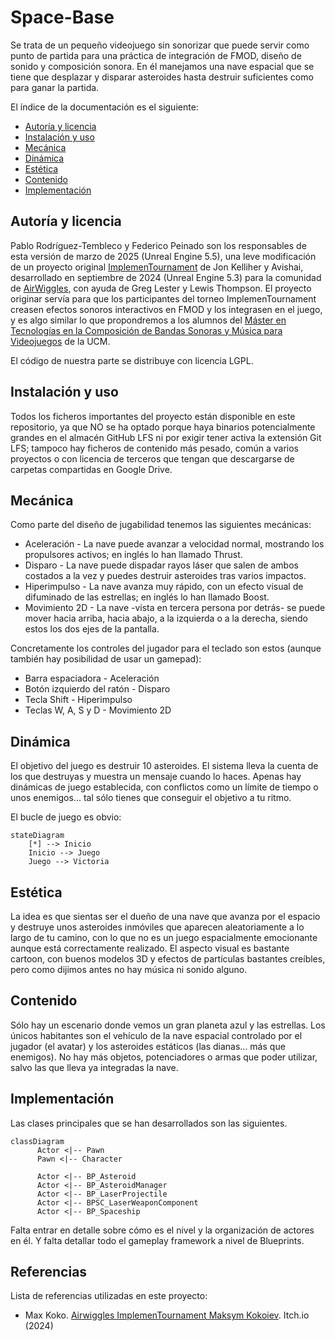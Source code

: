 # Space-Base

Se trata de un pequeño videojuego sin sonorizar que puede servir como punto de partida para una práctica de integración de FMOD, diseño de sonido y composición sonora. En él manejamos una nave espacial que se tiene que desplazar y disparar asteroides hasta destruir suficientes como para ganar la partida.

El índice de la documentación es el siguiente:
* [Autoría y licencia](#autoría-y-licencia)
* [Instalación y uso](#instalación-y-uso)
* [Mecánica](#mecánica)
* [Dinámica](#dinámica)
* [Estética](#estética)
* [Contenido](#contenido)
* [Implementación](#implementacion)

## Autoría y licencia
Pablo Rodríguez-Tembleco y Federico Peinado son los responsables de esta versión de marzo de 2025 (Unreal Engine 5.5), una leve modificación de un proyecto original [ImplemenTournament](https://max-koko.itch.io/implementournament) de Jon Kelliher y Avishai, desarrollado en septiembre de 2024 (Unreal Engine 5.3) para la comunidad de [AirWiggles](https://www.airwiggles.com/), con ayuda de Greg Lester y Lewis Thompson.
El proyecto originar servía para que los participantes del torneo ImplemenTournament creasen efectos sonoros interactivos en FMOD y los integrasen en el juego, y es algo similar lo que propondremos a los alumnos del [Máster en Tecnologías en la Composición de Bandas Sonoras y Música para Videojuegos](https://www.ucm-musica-audiovisual.com/) de la UCM.

El código de nuestra parte se distribuye con licencia LGPL.

## Instalación y uso
Todos los ficheros importantes del proyecto están disponible en este repositorio, ya que NO se ha optado porque haya binarios potencialmente grandes en el almacén GitHub LFS ni por exigir tener activa la extensión Git LFS;
tampoco hay ficheros de contenido más pesado, común a varios proyectos o con licencia de terceros que tengan que descargarse de carpetas compartidas en Google Drive.

## Mecánica
Como parte del diseño de jugabilidad tenemos las siguientes mecánicas:
* Aceleración - La nave puede avanzar a velocidad normal, mostrando los propulsores activos; en inglés lo han llamado Thrust.
* Disparo - La nave puede dispadar rayos láser que salen de ambos costados a la vez y puedes destruir asteroides tras varios impactos.
* Hiperimpulso - La nave avanza muy rápido, con un efecto visual de difuminado de las estrellas; en inglés lo han llamado Boost.
* Movimiento 2D - La nave -vista en tercera persona por detrás- se puede mover hacia arriba, hacia abajo, a la izquierda o a la derecha, siendo estos los dos ejes de la pantalla.

Concretamente los controles del jugador para el teclado son estos (aunque también hay posibilidad de usar un gamepad):
* Barra espaciadora - Aceleración 
* Botón izquierdo del ratón - Disparo
* Tecla Shift - Hiperimpulso 
* Teclas W, A, S y D - Movimiento 2D

## Dinámica
El objetivo del juego es destruir 10 asteroides. El sistema lleva la cuenta de los que destruyas y muestra un mensaje cuando lo haces.
Apenas hay dinámicas de juego establecida, con conflictos como un límite de tiempo o unos enemigos... tal sólo tienes que conseguir el objetivo a tu ritmo.

El bucle de juego es obvio:
```mermaid
stateDiagram
    [*] --> Inicio
    Inicio --> Juego
    Juego --> Victoria
```

## Estética
La idea es que sientas ser el dueño de una nave que avanza por el espacio y destruye unos asteroides inmóviles que aparecen aleatoriamente a lo largo de tu camino, con lo que no es un juego espacialmente emocionante aunque está correctamente realizado.
El aspecto visual es bastante cartoon, con buenos modelos 3D y efectos de partículas bastantes creíbles, pero como dijimos antes no hay música ni sonido alguno.

## Contenido
Sólo hay un escenario donde vemos un gran planeta azul y las estrellas. Los únicos habitantes son el vehículo de la nave espacial controlado por el jugador (el avatar) y los asteroides estáticos (las dianas... más que enemigos). No hay más objetos, potenciadores o armas que poder utilizar, salvo las que lleva ya integradas la nave. 

## Implementación
Las clases principales que se han desarrollados son las siguientes.

```mermaid
classDiagram
      Actor <|-- Pawn
      Pawn <|-- Character
    
      Actor <|-- BP_Asteroid
      Actor <|-- BP_AsteroidManager
      Actor <|-- BP_LaserProjectile
      Actor <|-- BPSC_LaserWeaponComponent
      Actor <|-- BP_Spaceship
```

Falta entrar en detalle sobre cómo es el nivel y la organización de actores en él. Y falta detallar todo el gameplay framework a nivel de Blueprints.

## Referencias
Lista de referencias utilizadas en este proyecto:

* Max Koko. [Airwiggles ImplemenTournament Maksym Kokoiev](https://max-koko.itch.io/implementournament). Itch.io (2024)
